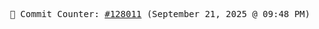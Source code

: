 <p align="center">
    <samp>
        📮 Commit Counter: <a href="https://github.com/Javascript-void0/Javascript-void0/commits/main">#128011</a> (September 21, 2025 @ 09:48 PM)
    </samp>
</p>